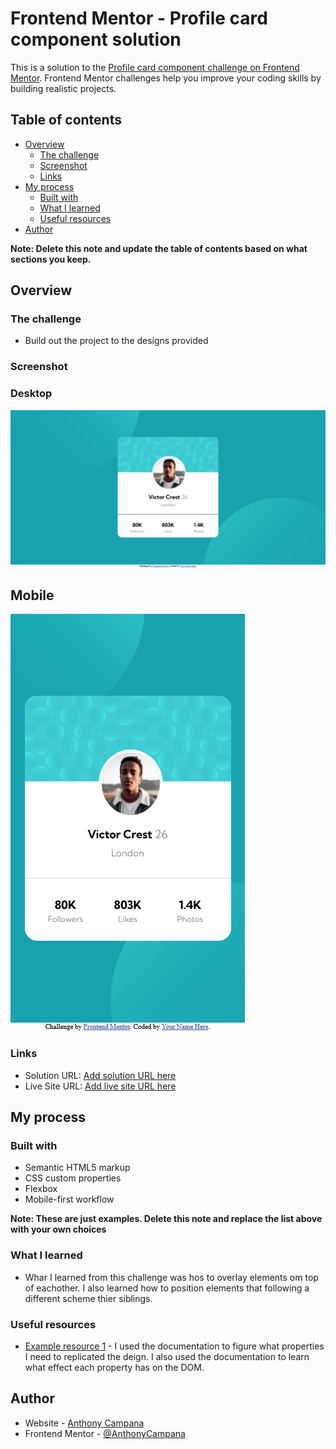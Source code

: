 # Frontend Mentor - Profile card component solution

This is a solution to the [Profile card component challenge on Frontend Mentor](https://www.frontendmentor.io/challenges/profile-card-component-cfArpWshJ). Frontend Mentor challenges help you improve your coding skills by building realistic projects. 

## Table of contents

- [Overview](#overview)
  - [The challenge](#the-challenge)
  - [Screenshot](#screenshot)
  - [Links](#links)
- [My process](#my-process)
  - [Built with](#built-with)
  - [What I learned](#what-i-learned)
  - [Useful resources](#useful-resources)
- [Author](#author)

**Note: Delete this note and update the table of contents based on what sections you keep.**

## Overview

### The challenge

- Build out the project to the designs provided

### Screenshot

### Desktop
![](./screenshots/Desktop/Screenshot%202023-11-14%20at%2018-14-57%20Frontend%20Mentor%20Profile%20card%20component.png)

## Mobile
![](./screenshots/Mobile/Screenshot%202023-11-14%20at%2018-28-23%20Frontend%20Mentor%20Profile%20card%20component.png)

### Links

- Solution URL: [Add solution URL here](https://your-solution-url.com)
- Live Site URL: [Add live site URL here](https://your-live-site-url.com)

## My process

### Built with

- Semantic HTML5 markup
- CSS custom properties
- Flexbox
- Mobile-first workflow

**Note: These are just examples. Delete this note and replace the list above with your own choices**

### What I learned

- Whar I learned from this challenge was hos to overlay elements om top of eachother. I also learned how to position elements that following a different scheme thier siblings. 

### Useful resources

- [Example resource 1](https://developer.mozilla.org/en-US/) - I used the documentation to figure what properties I need to replicated the deign. I also used the documentation to learn what effect each property has on the DOM.

## Author

- Website - [Anthony Campana](https://www.your-site.com)
- Frontend Mentor - [@AnthonyCampana](https://www.frontendmentor.io/profile/AnthonyCampana)


